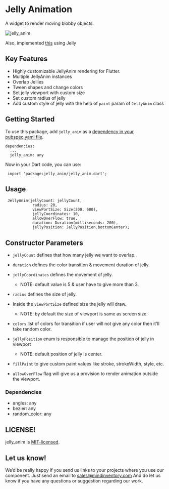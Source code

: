 # Jelly Animation

A widget to render moving blobby objects.

![jelly_anim](https://github.com/Mindinventory/jelly_anim/blob/jelly_anim_version_0.0.8/meditation_jelly.gif)

Also, implemented [this](https://dribbble.com/shots/7062770-Login-Flow) using Jelly

## Key Features

* Highly customizable JellyAnim rendering for Flutter.
* Multiple JellyAnim instances
* Overlap Jellies
* Tween shapes and change colors
* Set jelly viewport with custom size
* Set custom radius of jelly
* Add custom style of jelly with the help of `paint` param of `JellyAnim` class

## Getting Started

To use this package, add `jelly_anim` as a [dependency in your pubspec.yaml file](https://flutter.io/platform-plugins/).

    dependencies:
      ...
      jelly_anim: any


Now in your Dart code, you can use:

     import 'package:jelly_anim/jelly_anim.dart';

## Usage

     JellyAnim(jellyCount: jellyCount,
                radius: 20,
                viewPortSize: Size(200, 600),
                jellyCoordinates: 10,
                allowOverFlow: true,
                duration: Duration(milliseconds: 200),
                jellyPosition: JellyPosition.bottomCenter);

## Constructor Parameters

- `jellyCount` defines that how many jelly we want to overlap.

- `duration` defines the color transition & movement duration of jelly.

- `jellyCoordinates` defines the movement of jelly.
    -   NOTE: default value is 5 & user have to give more than 3.

- `radius` defines the size of jelly.

- Inside the `viewPortSize` defined size the jelly will draw.
    - NOTE: by default the size of viewport is same as screen size.

- `colors` list of colors for transition if user will not give any color then it'll take random color.

- `jellyPosition` enum is responsible to manage the position of jelly in viewport
    -  NOTE: default position of jelly is center.

- `fillPaint` to give custom paint values like stroke, strokeWidth, style, etc.

- `allowOverFlow` flag will give us a provision to render animation outside the viewport.

### Dependencies
* angles: any
* bezier: any
* random_color: any

## LICENSE!
jelly_anim is [MIT-licensed](/LICENSE).


## Let us know!
We’d be really happy if you send us links to your projects where you use our component. Just send an email to sales@mindinventory.com And do let us know if you have any questions or suggestion regarding our work.